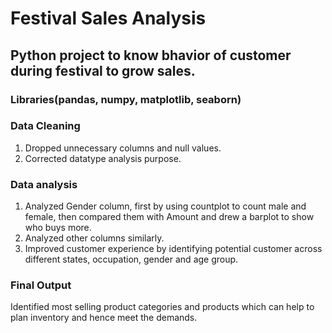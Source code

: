 # Festival Sales Analysis
## Python project to know bhavior of customer during festival to grow sales.
### Libraries(pandas, numpy, matplotlib, seaborn)

### Data Cleaning

1. Dropped unnecessary columns and null values.
2. Corrected datatype analysis purpose.

### Data analysis

1. Analyzed Gender column, first by using countplot to count male and female, then compared them with Amount and drew a barplot to show who buys more.
2. Analyzed other columns similarly.
3. Improved customer experience by identifying potential customer across different states, occupation, gender and age group.

### Final Output

Identified most selling product categories and products which can help to plan inventory and hence meet the demands.

